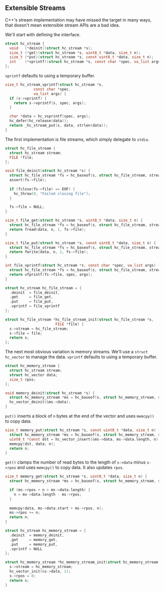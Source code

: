 ## Extensible Streams
C++'s stream implementation may have missed the target in many ways, that doesn't mean extensible stream APIs are a bad idea.

We'll start with defining the interface.

```C
struct hc_stream {
  void   (*deinit)(struct hc_stream *s);
  size_t (*get)(struct hc_stream *s, uint8_t *data, size_t n);
  size_t (*put)(struct hc_stream *s, const uint8_t *data, size_t n);
  int    (*vprintf)(struct hc_stream *s, const char *spec, va_list args);
};
```

`vprintf` defaults to using a temporary buffer.

```C
size_t hc_stream_vprintf(struct hc_stream *s,
			 const char *spec,
			 va_list args) {
  if (s->vprintf) {
    return s->vprintf(s, spec, args);
  }

  char *data = hc_vsprintf(spec, args);
  hc_defer(hc_release(data));
  return _hc_stream_put(s, data, strlen(data));
}
```

The first implementation is file streams, which simply delegate to `stdio`.

```C
struct hc_file_stream {
  struct hc_stream stream;
  FILE *file;
};

void file_deinit(struct hc_stream *s) {
  struct hc_file_stream *fs = hc_baseof(s, struct hc_file_stream, stream);
  assert(fs->file);
  
  if (fclose(fs->file) == EOF) {
    hc_throw(0, "Failed closing file");
  }

  fs->file = NULL;
}

size_t file_get(struct hc_stream *s, uint8_t *data, size_t n) {
  struct hc_file_stream *fs = hc_baseof(s, struct hc_file_stream, stream);
  return fread(data, n, 1, fs->file);
}

size_t file_put(struct hc_stream *s, const uint8_t *data, size_t n) {
  struct hc_file_stream *fs = hc_baseof(s, struct hc_file_stream, stream);
  return fwrite(data, n, 1, fs->file);
}

int file_vprintf(struct hc_stream *s, const char *spec, va_list args) {
  struct hc_file_stream *fs = hc_baseof(s, struct hc_file_stream, stream);
  return vfprintf(fs->file, spec, args);
}

struct hc_stream hc_file_stream = {
  .deinit  = file_deinit,
  .get     = file_get,
  .put     = file_put,
  .vprintf = file_vprintf
};

struct hc_file_stream *hc_file_stream_init(struct hc_file_stream *s,
					   FILE *file) {
  s->stream = hc_file_stream;
  s->file = file;
  return s;
};
```

The next most obvious variation is memory streams. We'll use a `struct hc_vector` to manage the data. `vprintf` defaults to using a temporary buffer.

```C
struct hc_memory_stream {
  struct hc_stream stream;
  struct hc_vector data;
  size_t rpos;
};

void memory_deinit(struct hc_stream *s) {
  struct hc_memory_stream *ms = hc_baseof(s, struct hc_memory_stream, stream);
  hc_vector_deinit(&ms->data);
}
```

`put()` inserts a block of `n` bytes at the end of the vector and uses `memcpy()` to copy data.

```C
size_t memory_put(struct hc_stream *s, const uint8_t *data, size_t n) {
  struct hc_memory_stream *ms = hc_baseof(s, struct hc_memory_stream, stream);
  uint8_t *const dst = hc_vector_insert(&ms->data, ms->data.length, n);
  memcpy(dst, data, n);
  return n;
}
```

`get()` clamps the number of read bytes to the length of `s->data` minus `s->rpos` and uses `memcpy()` to copy data. It also updates `rpos`. 

```C
size_t memory_get(struct hc_stream *s, uint8_t *data, size_t n) {
  struct hc_memory_stream *ms = hc_baseof(s, struct hc_memory_stream, stream);

  if (ms->rpos + n > ms->data.length) {
    n = ms->data.length - ms->rpos;
  }
  
  memcpy(data, ms->data.start + ms->rpos, n);
  ms->rpos += n;
  return n;
}

struct hc_stream hc_memory_stream = {
  .deinit  = memory_deinit,
  .get     = memory_get,
  .put     = memory_put,
  .vprintf = NULL
};

struct hc_memory_stream *hc_memory_stream_init(struct hc_memory_stream *s) {
  s->stream = hc_memory_stream;
  hc_vector_init(&s->data, 1);
  s->rpos = 0;
  return s;
}
```

